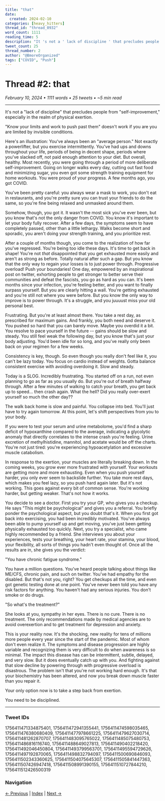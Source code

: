 ```yaml
---
title: "that"
date:
  created: 2024-02-10
categories: [heavy_hitters]
thread_id: "thread_0932"
word_count: 1111
reading_time: 5
description: "It 's not a ' lack of discipline ' that precludes people from ' self - improvement , ' especially in the realm of physical exertion ."
tweet_count: 25
thread_number: 2
author: "@BmoreOrganized"
tags: ["COVID", "Push"]
---
```

# Thread #2: that

*February 10, 2024 • 1111 words • 25 tweets • ~5 min read*

---

It's not a "lack of discipline" that precludes people from "self-improvement," especially in the realm of physical exertion.

"Know your limits and work to push past them" doesn't work if you are you are limited by invisible conditions.

Here's an illustration: You've always been an "average person." Not exactly a powerlifter, but you exercise intermittently. You've had ups and downs throughout your life, periods of being in decent shape, periods where you've slacked off, not paid enough attention to your diet. But overall, healthy. Most recently, you were going through a period of more deliberate self-improvement. Going on longer walks every day, cutting out fast food and minimizing sugar, you even got some strength training equipment for home workouts. You were proud of your progress. A few months ago, you got COVID.

You've been pretty careful: you always wear a mask to work, you don't eat in restaurants, and you're pretty sure you can trust your friends to do the same, so you're fine being relaxed and unmasked around them.

Somehow, though, you got it. It wasn't the most sick you've ever been, but you know that's not the only danger from COVID. You know it's important to let your body fully recover. After a few days, the symptoms seem to have completely passed, other than a little lethargy. Walks become short and sporadic, you aren't doing your strength training, and you prioritize rest.

After a couple of months though, you come to the realization of how far you've regressed. You're being too idle these days. It's time to get back in shape! You're not *that* disappointed that you get exhausted more easily and aren't as strong as before. Totally natural after such a gap. But you know that the only way to regain your losses is to just power through. Progressive overload! Push your boundaries! One day, empowered by an inspirational post on twitter, exhorting people to get stronger to better serve their communities and defeat the fascists, you go as hard as you can. It's been months since your infection, you're feeling better, and you want to finally surpass yourself. But you are clearly hitting a wall. You're getting exhausted and you're still not where you were before. But you know the only way to improve is to power through. It's a struggle, and you juuuust miss your old personal best.

Frustrating. But you're at least almost there. You take a rest day, as prescribed for maximum gains. And frankly, you both need and deserve it. You pushed so hard that you can barely move. Maybe you overdid it a bit. You resolve to pace yourself in the future -- gains should be slow and steady. You still feel weak the following day, but you know that's just your body adjusting. You'd been idle for so long, and you've really only been back on your regimen for a few weeks.

Consistency is key, though. So even though you really don't feel like it, you can't be lazy today. You focus on cardio instead of weights. Gotta balance consistent exercise with avoiding overdoing it. Slow and steady.

Today is a SLOG. Incredibly frustrating. You started off on a run, not even planning to go as far as you usually do. But you're out of breath halfway through. After a few minutes of walking to catch your breath, you get back up to speed... then crash again. What the hell? Did you really over-exert yourself so much the other day??

The walk back home is slow and painful. You collapse into bed. You'll just have to try again tomorrow. At this point, let's shift perspectives from you to your body.

If you were to test your serum and urine metabolome, you'd find a sharp deficit of hypoxanthine compared to the average, indicating a glycolytic anomaly that directly correlates to the intense crash you're feeling. Urine excretion of methylhistidine, mannitol, and acetate would be off the charts. You're not just tired: you're experiencing hypoacetylation and excessive muscle catabolism.

In response to the exertion, your muscles are literally breaking down. In the coming weeks, you grow ever more frustrated with yourself. Your workouts are getting more and more exhausting. Even when you push yourself harder, you only ever seem to backslide further. You take more rest days, which makes you feel lazy, so you push hard again later. But it's not working. This goes against every bit of common sense. You're working harder, but getting weaker.  That's not how it works.

You decide to see a doctor. First you try your GP, who gives you a checkup. He says "This might be psychological" and gives you a referral. You briefly ponder the psychological aspect, but you doubt that's it. When you first got back into exercising, you had been incredibly motivated. You've always been able to pump yourself up and get moving, you've just been getting physically exhausted too quickly. Next, you try a specialist, who came highly recommended by a friend. She interviews you about your experiences, tests your breathing, your heart rate, your stamina, your blood, your flexibility, all sorts of things you hadn't even thought of. Once all the results are in, she gives you the verdict:

"You have chronic fatigue syndrome."

You have a million questions. You've heard people talking about things like ME/CFS, chronic pain, and such on twitter. You've had empathy for the disabled. But that's not you, right? You get checkups all the time, and even got genetic testing done at one point. You've never been told you have any risk factors for anything. You haven't had any serious injuries. You don't smoke or do drugs.

"So what's the treatment?"

She looks at you, sympathy in her eyes. There is no cure. There is no treatment. The only recommendations made by medical agencies are to avoid overexertion and to get treatment for depression and anxiety.

This is your reality now. It's the shocking, new reality for tens of millions more people every year since the start of the pandemic. Most of whom don't even realize it. The symptoms and disease progression are highly variable and recognizing them is very difficult to do when awareness is so minimal. The impact this disease has can be intermittent, subtle, delayed, and very slow. But it does eventually catch up with you. And fighting against that slow decline by powering through with progressive overload is disastrous. The problem isn't that you're not working hard enough. It's that your biochemistry has been altered, and now you break down muscle faster than you repair it.

Your only option now is to take a step back from exertion.

You need to be disciplined.

---

### Tweet IDs
1756411471334875401, 1756411472941355441, 1756411474598035465, 1756411476380680409, 1756411477978661225, 1756411479627030714, 1756411481262870707, 1756411483095765022, 1756411485075480753, 1756411486816116740, 1756411488649027813, 1756411490402218420, 1756411492046450804, 1756411493799563701, 1756411495594729626, 1756411497192870065, 1756411498832794097, 1756411500690846093, 1756411502343360625, 1756411504075645307, 1756411505841447363, 1756411507426947418, 1756411508991390155, 1756411510727844210, 1756411512426500319

### Navigation
[← Previous](001-*.md) | [Index](index.md) | [Next →](003-*.md)